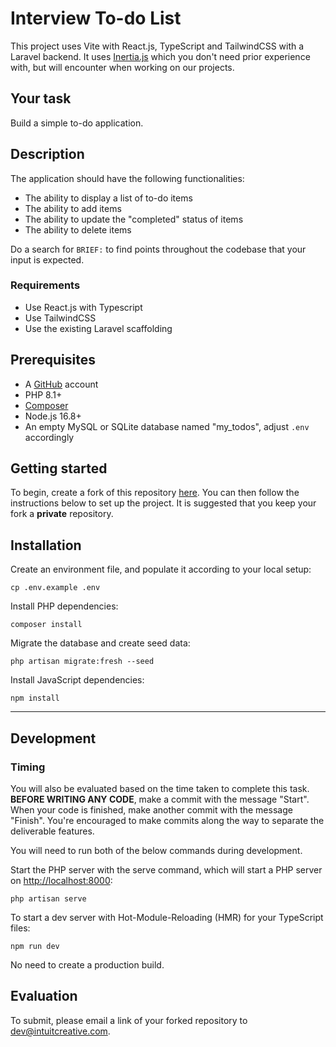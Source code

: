 # Interview To-do List
This project uses Vite with React.js, TypeScript and TailwindCSS with a Laravel backend. It uses [Inertia.js](https://inertiajs.com/) which you don't need prior experience with, but will encounter when working on our projects.

## Your task
Build a simple to-do application.

## Description
 The application should have the following functionalities:
- The ability to display a list of to-do items
- The ability to add items
- The ability to update the "completed" status of items
- The ability to delete items

Do a search for `BRIEF:` to find points throughout the codebase that your input is expected.

### Requirements
- Use React.js with Typescript
- Use TailwindCSS
- Use the existing Laravel scaffolding

## Prerequisites
- A [GitHub](https://github.com/) account
- PHP 8.1+
- [Composer](https://getcomposer.org/download/)
- Node.js 16.8+
- An empty MySQL or SQLite database named "my_todos", adjust `.env` accordingly

## Getting started
To begin, create a fork of this repository [here](https://github.com/star-insure/interview-todo-list/fork). You can then follow the instructions below to set up the project. It is suggested that you keep your fork a **private** repository.

## Installation
Create an environment file, and populate it according to your local setup:
```
cp .env.example .env
```

Install PHP dependencies:
```
composer install
```

Migrate the database and create seed data:
```
php artisan migrate:fresh --seed
```

Install JavaScript dependencies:
```
npm install
```

---

## Development

### Timing
You will also be evaluated based on the time taken to complete this task. **BEFORE WRITING ANY CODE**, make a commit with the message "Start". When your code is finished, make another commit with the message "Finish". You're encouraged to make commits along the way to separate the deliverable features.

You will need to run both of the below commands during development.

Start the PHP server with the serve command, which will start a PHP server on [http://localhost:8000](http://localhost:8000):
```
php artisan serve
```

To start a dev server with Hot-Module-Reloading (HMR) for your TypeScript files:
```
npm run dev
```

No need to create a production build.

## Evaluation
To submit, please email a link of your forked repository to [dev@intuitcreative.com](mailto:dev@intuitcreative.com).
